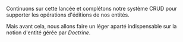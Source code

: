 Continuons sur cette lancée et complétons notre système CRUD pour supporter les opérations d'éditions de nos entités.

Mais avant cela, nous allons faire un léger aparté indispensable sur la notion d'entité gérée par *Doctrine*.